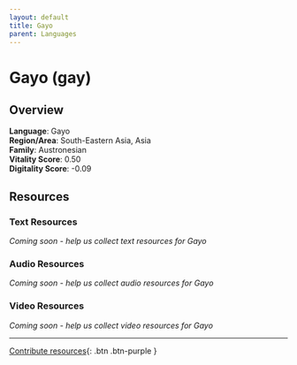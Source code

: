 ```yaml
---
layout: default
title: Gayo
parent: Languages
---
```


# Gayo (gay)

## Overview

**Language**: Gayo  
**Region/Area**: South-Eastern Asia, Asia  
**Family**: Austronesian  
**Vitality Score**: 0.50  
**Digitality Score**: -0.09  

## Resources

### Text Resources
*Coming soon - help us collect text resources for Gayo*

### Audio Resources
*Coming soon - help us collect audio resources for Gayo*

### Video Resources
*Coming soon - help us collect video resources for Gayo*

---

[Contribute resources](https://fairtrain.github.io/){: .btn .btn-purple }

